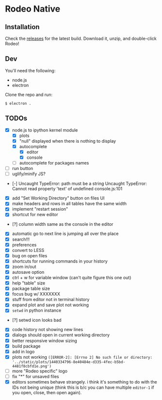 # Rodeo Native

## Installation
Check the [releases](https://github.com/yhat/rodeo-native/releases) for the latest build. Download it, unzip, and double-click Rodeo!

## Dev
You'll need the following:
- node.js
- electron

Clone the repo and run:
```
$ electron .
```

## TODOs
- [x] node.js to ipython kernel module
    - [x] plots
    - [x] "null" displayed when there is nothing to display
    - [x] autocomplete
      - [x] editor
      - [x] console
    - [ ] autocomplete for packages names
- [ ] run button
- [ ] uglify/minify JS?
- [-] Uncaught TypeError: path must be a string
      Uncaught TypeError: Cannot read property 'text' of undefined console.js:101
- [x] add "Set Working Directory" button on files UI
- [x] make headers and rows in all tables have the same width
- [x] implement "restart session"
- [x] shortcut for new editor
- [?] column width same as the console in the editor
- [x] automatic go to next line is jumping all over the place
- [x] search!!!
- [x] preferences
- [x] convert to LESS
- [x] bug on open files
- [x] shortcuts for running commands in your history
- [x] zoom in/out
- [x] autosave option
- [x] ctrl + w for variable window (can't quite figure this one out)
- [x] help "table" size
- [x] package table size
- [x] focus bug w/ XXXXXXX
- [x] stuff from editor not in terminal history
- [x] expand plot and save plot not working
- [x] `setwd` in python instance
- [?] setwd icon looks bad
- [x] code history not showing new lines
- [x] dialogs should open in current working directory
- [x] better responsive window sizing
- [x] build package
- [x] add in logo
- [x] plots not working ```([ERROR-2]: [Errno 2] No such file or directory: '../static/plots/1440334796-8e40484e-d335-4fec-b5bd-4481f8cbfd1e.png')```
- [ ] more "Rodeo specific" logo
- [ ] fix "*" for unsaved files
- [x] editors sometimes behave strangely. i think it's something to do with the IDs not being unique (think this is b/c you can have multiple `editor-1` if you open, close, then open again).
